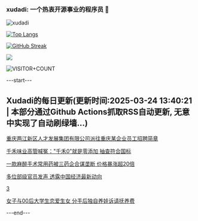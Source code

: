 ### xudadi: 一个热衷开源事业的程序员 👋

![xudadi](https://github-readme-stats-git-masterorgs-github-readme-stats-team.vercel.app/api?username=xudadi)

[![Top Langs](https://github-readme-stats.vercel.app/api/top-langs/?username=xudadi)](https://github.com/anuraghazra/github-readme-stats)

[![GitHub Streak](https://streak-stats.demolab.com?user=xudadi&locale=zh_Hans)](https://git.io/streak-stats)

![](https://raw.githubusercontent.com/xudadi/xudadi/main/assets/github-contribution-grid-snake.svg)

![VISITOR+COUNT](https://komarev.com/ghpvc/?username=xudadi&label=VISITOR+COUNT)


---start---

## Xudadi的每日更新(更新时间:2025-03-24 13:40:21 | 本部分通过Github Actions抓取RSS自动更新, 无意中实现了自动刷绿墙...)

[重庆两江新区人才发展集团有限公司派往重庆某企业员工招聘简章](https://www.gongkaoleida.com/article/2331933)

[千禾味业高管喊冤："千禾0"就是零添加 抽查符合国标](https://m.163.com/news/article/JRCH57AC0519D3V1.html)

[一款麻醉手术常用药被三药企合谋垄断 价格暴涨超20倍](https://m.163.com/news/article/JRCC8TE80512B07B.html)

[多位部级官员发声 透露中国经济最新动向](https://m.163.com/news/article/JRCAAJF60519DBFP.html)

[3](https://m.163.com/touch/news/sub/domestic)

[女子与00后大学生恋爱生女 分手后独自养娃诉请抚养费](https://m.163.com/news/article/JRBMU9210534P59R.html)

---end---

